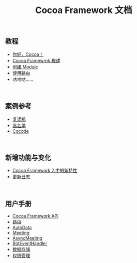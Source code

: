<h1 align="center">Cocoa Framework 文档</h1>
<br>

## 教程
- [你好，Cocoa！](./Tutorial/Hellococoa.md)
- [Cocoa Framewrok 概述](./Tutorial/Overview.md)
- [创建 Module](./Tutorial/CreateModule.md)
- [使用路由](./Tutorial/Route.md)
- 咕咕咕……

<br>

## 案例参考
- [复读机](./Samples/Repeater.md)
- [黑名单](./Samples/Blacklist.md)
- [Cocode](./Samples/Cocode.md)

<br>

## 新增功能与变化
- [Cocoa Framework 2 中的新特性](./Whatsnew/NewFeatures.md)
- [更新日志](./Whatsnew/UpdateLog.md)

<br>

## 用户手册
- [Cocoa Framework API](./Manual/API.md)
- [路由](./Manual/Route.md)
- [AutoData](./Manual/AutoData.md)
- [Meeting](./Manual/Meeting.md)
- [AsyncMeeting](./Manual/AsyncMeeting.md)
- [BotEventHandler](./Manual/BotEventHandler.md)
- [数据存储](./Manual/Data.md)
- [权限管理](./Manual/Permission.md)